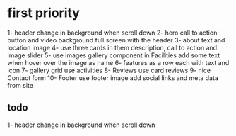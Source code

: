 # first priority
1- header change in background when scroll down 
2- hero call to action button and video background full screen with the header
3- about text and location image
4- use three cards in them description, call to action and image slider
5- use images gallery component in Facilities add some text when hover over the image as name
6- features as a row each with text and icon
7- gallery grid use activities 
8- Reviews use card reviews
9- nice Contact form 
10- Footer use footer image add social links and meta data from site 

## todo 
1- header change in background when scroll down
